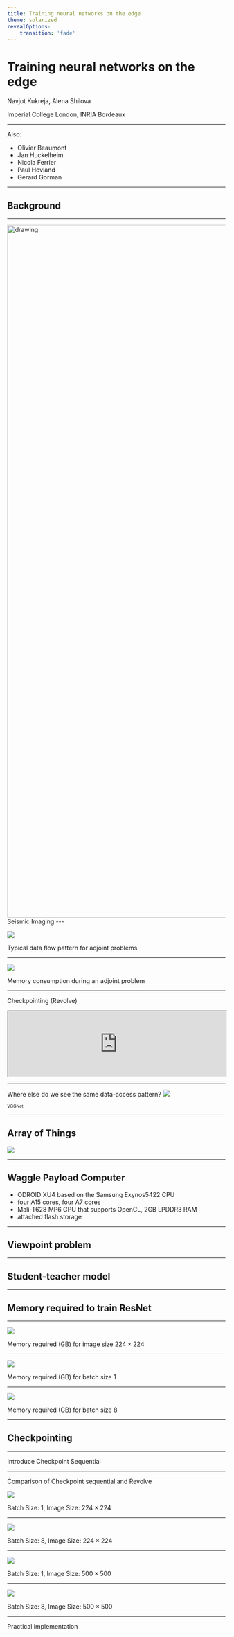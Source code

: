 ```yaml
---
title: Training neural networks on the edge
theme: solarized
revealOptions:
    transition: 'fade'
---
```

# Training neural networks on the edge

Navjot Kukreja, Alena Shilova

Imperial College London, INRIA Bordeaux

---

Also:

 - Olivier Beaumont
 - Jan Huckelheim
 - Nicola Ferrier
 - Paul Hovland
 - Gerard Gorman

---

## Background

---

<img src="figures/seismic_waves.png" alt="drawing" width="1600"/>
Seismic Imaging
---

![](figures/dataflow.png)

Typical data flow pattern for adjoint problems

---

![](figures/checkpointing-all.png)

Memory consumption during an adjoint problem

---

Checkpointing (Revolve)

<iframe src="http://127.0.0.1:5000" width="100%"> </iframe>

---

Where else do we see the same data-access pattern?
![](figures/VGG_neural_network.png)

<sub><sup>VGGNet</sub></sup>

---

## Array of Things

![](figures/AoT.jpg)

---
## Waggle Payload Computer
- ODROID XU4 based on the Samsung Exynos5422 CPU
- four A15 cores, four A7 cores
- Mali-T628 MP6 GPU that supports OpenCL, 2GB
LPDDR3 RAM
- attached flash storage

---


## Viewpoint problem

---

## Student-teacher model

---

## Memory required to train ResNet 

---

![](figures/image_224.png)

Memory required (GB) for image size $224 \times 224$

---

![](figures/batch_1.png)

Memory required (GB) for batch size 1

---

![](figures/batch_8.png)

Memory required (GB) for batch size 8

---

## Checkpointing

---

Introduce Checkpoint Sequential

---

Comparison of Checkpoint sequential and Revolve

![](figures/batch_imagesize224_1.png)

Batch Size: $1$, Image Size: $224 \times 224$

---

![](figures/batch_imagesize224_8.png)

Batch Size: $8$, Image Size: $224 \times 224$

---

![](figures/batch_imagesize500_1.png)

Batch Size: $1$, Image Size: $500 \times 500$

---

![](figures/batch_imagesize500_8.png)

Batch Size: $8$, Image Size: $500 \times 500$

---
Practical implementation
